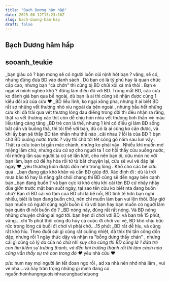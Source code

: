 ```yaml
---
title: "Bạch Dương hâm hấp"
date: 2025-06-12T13:23:16Z
slug: bach-duong-ham-hap
draft: false
---
```


## Bạch Dương hâm hấp

## sooanh_teukie

_bạn giàu có ? bạn mong sẽ có người luồn cúi nịnh hót bạn ? vâng, sẽ có, nhưng đừng đưa BD vào danh sách . Dù bạn có là tỷ phú hay là quan chức cấp cao, nhưng bạn "cà chớn" thì cũng bị BD chửi xối xả mà thôi . Bạn e ngại vì mình nghèo khó ? đừng làm điều đó với BD. Trong mắt BD, các cừu ko đánh giá bạn qua bề ngoài, dù bạn là ai thì cũng sẽ nhận được cùng 1 kiểu đối xử của cừu ♥
_BD liều lĩnh, ko ngại xông pha, nhưng ít ai biết BD rất sợ những vết thương nhỏ xíu ngoài da bên ngoài , nhưng hầu hết những cừu khi đã trải qua vết thương lòng đau điếng trong đời thì đều nhận ra rằng, thật ra vết thương xác thịt còn dễ chịu hơn nhìu vết thương tinh thần ==> máu liều tăng càng tăng 
_BD trẻ con là thế, nhưng 1 khi có điều gì làm BD sống bất cần và buông thả, thì tôi thế với bạn, dù có là ai cũng ko cản được, và khi ấy bạn sẽ thấy BD tàn nhẫn như thế nào
_cãi nhau ? lỗi là của BD ? bạn chờ BD xuống nước trước ? vậy thì chờ tới tết công gô năm sau lun vậy . Thật ra cừu toàn bị gắn mác chảnh, nhưng ko phải vậy . Nhiều khi muốn mở miệng lắm chứ, nhưng cừu cứ sợ cho người ta 1 cơ hội thấy cừu xuống nước, rồi những lần sau người ta cứ sẽ lấn lướt, cho nên bạn ơi, cừu mún nc với bạn lắm, bạn cứ để hạ hỏa rồi từ từ bắt chuyện lại, cừu sẽ vui vẻ đáp lại ngay ♥
_yêu thương luôn được dồn nén trong lòng  . Khổ cho các bé cừu quá . 
_bạn đang gặp khó khăn và cần BD giúp đỡ. Xác định đi : dù là trời mưa bão tố hay là nắng gắt chói chang thì BD cũng sẽ đến ngay bên cạnh bạn
_bạn đang buồn ? và bạn cực kì khó chịu khi cái tên BD cứ nhây nhây đùa giỡn trước mặt bạn suốt ngày, tại sao tên cừu ko biết nta đang buồn chứ? Bạn ơi BD cái vô tâm của BD chỉ là bề nổi, BD tinh tế hơn bạn nghĩ nhiều, biết là bạn đang buồn chứ, nên chỉ muốn làm bạn vui lên thôi. Bây giờ bạn muốn có người cùng ngồi buồn ủ rủ với bạn hay bạn muốn có người làm bạn quên đi nỗi buồn đó ? 
_BD nóng nảy, đúng rất rất nóng. Và BD nóng những chuyện chẳng ai ngờ tới. bạn hẹn đi chơi với BD, và bạn trễ 15 phút, vâng....chỉ 15 phút thôi cũng đủ hủy cả cuộc đi chơi vui vẻ, BD khó chịu bức rức trong lòng cả buổi đi chơi vì phải chờ....15 phút 
_BD rất dễ hỉu, và cũng rất khó hỉu. Theo đuổi cái gì cũng rất cuồng nhiệt, đã thix thì tấn công dồn dập, nhưng rồi 1 ngày thức dậy và nhận ra "bỗng dưng thấy chán" , nhưng cái gì cũng có lý do của nó chứ nhỉ 
*suy cho cùng thì BD cũng là 1 đứa trẻ con tìm kiếm sự trưởng thành, và đến khi trưởng thành rồi thì làm cách nào cũng vẫn thấy sự trẻ con trong đó ♥*
yêu nhà cừu ♥

p/s: hum nay mọi người ăn tết đoan ngọ rồi , ad xa nhà nên nhớ nhà lắm , vui vẻ nha....và hãy trân trọng những gì mình đang có
nguồn:hoinhungnguoisinhracungbachduong